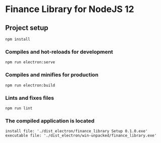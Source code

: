 # Finance Library for NodeJS 12

## Project setup

```
npm install
```

### Compiles and hot-reloads for development

```
npm run electron:serve
```

### Compiles and minifies for production

```
npm run electron:build
```

### Lints and fixes files

```
npm run lint
```

### The compiled application is located

```
install file: './dist_electron/finance_library Setup 0.1.0.exe'
executable file: './dist_electron/win-unpacked/finance_library.exe'
```
